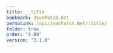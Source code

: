 ```yaml
---
title: __title
bookmark: JsonPatch.Net
permalink: /api/JsonPatch.Net/:title/
folder: true
order: "9.09"
version: "2.1.0"
---
```

